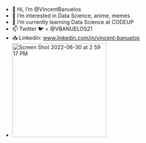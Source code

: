 - 👋 Hi, I’m @VincentBanuelos
- 👀 I’m interested in Data Science, anime, memes
- 🌱 I’m currently learning Data Science at CODEUP
- 📫 Twitter 🐦 = @VBANUELOS21
- 📥 Linkedin: www.linkedin.com/in/vincent-banuelos
- <img width="250" alt="Screen Shot 2022-06-30 at 2 59 17 PM" src="https://user-images.githubusercontent.com/107886535/176767539-baed2c20-b6b4-4812-acbc-f0f46410a863.png">

<!---
VincentBanuelos/VincentBanuelos is a ✨ special ✨ repository because its `README.md` (this file) appears on your GitHub profile.
You can click the Preview link to take a look at your changes.
--->
